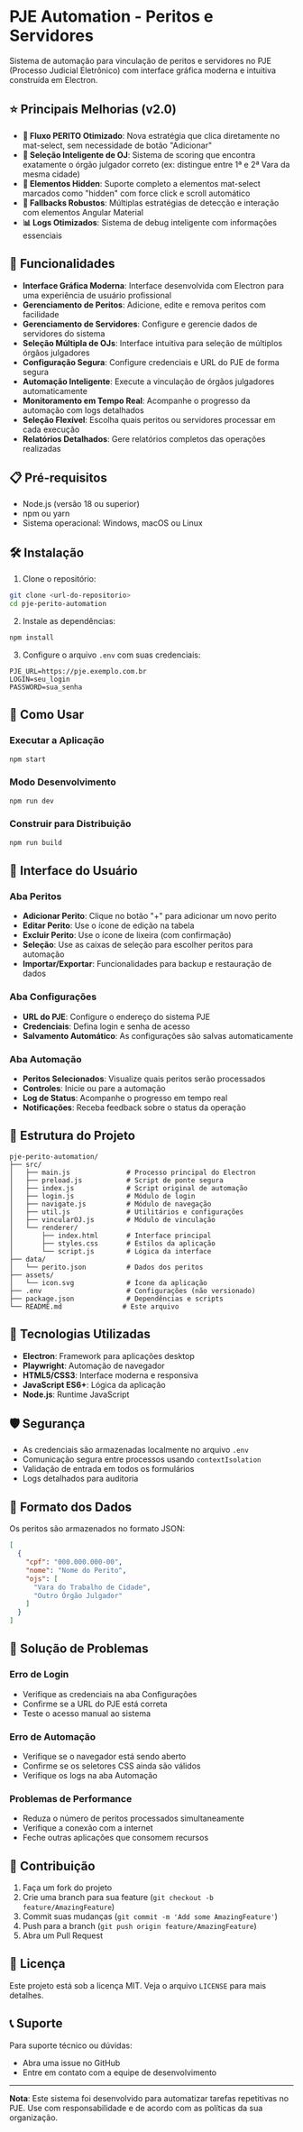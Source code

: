 # PJE Automation - Peritos e Servidores

Sistema de automação para vinculação de peritos e servidores no PJE (Processo Judicial Eletrônico) com interface gráfica moderna e intuitiva construída em Electron.

## ⭐ Principais Melhorias (v2.0)

- **🎯 Fluxo PERITO Otimizado**: Nova estratégia que clica diretamente no mat-select, sem necessidade de botão "Adicionar"
- **🧠 Seleção Inteligente de OJ**: Sistema de scoring que encontra exatamente o órgão julgador correto (ex: distingue entre 1ª e 2ª Vara da mesma cidade)
- **💪 Elementos Hidden**: Suporte completo a elementos mat-select marcados como "hidden" com force click e scroll automático
- **🔄 Fallbacks Robustos**: Múltiplas estratégias de detecção e interação com elementos Angular Material
- **📊 Logs Otimizados**: Sistema de debug inteligente com informações essenciais

## 🚀 Funcionalidades

- **Interface Gráfica Moderna**: Interface desenvolvida com Electron para uma experiência de usuário profissional
- **Gerenciamento de Peritos**: Adicione, edite e remova peritos com facilidade
- **Gerenciamento de Servidores**: Configure e gerencie dados de servidores do sistema
- **Seleção Múltipla de OJs**: Interface intuitiva para seleção de múltiplos órgãos julgadores
- **Configuração Segura**: Configure credenciais e URL do PJE de forma segura
- **Automação Inteligente**: Execute a vinculação de órgãos julgadores automaticamente
- **Monitoramento em Tempo Real**: Acompanhe o progresso da automação com logs detalhados
- **Seleção Flexível**: Escolha quais peritos ou servidores processar em cada execução
- **Relatórios Detalhados**: Gere relatórios completos das operações realizadas

## 📋 Pré-requisitos

- Node.js (versão 18 ou superior)
- npm ou yarn
- Sistema operacional: Windows, macOS ou Linux

## 🛠️ Instalação

1. Clone o repositório:
```bash
git clone <url-do-repositorio>
cd pje-perito-automation
```

2. Instale as dependências:
```bash
npm install
```

3. Configure o arquivo `.env` com suas credenciais:
```env
PJE_URL=https://pje.exemplo.com.br
LOGIN=seu_login
PASSWORD=sua_senha
```

## 🚀 Como Usar

### Executar a Aplicação

```bash
npm start
```

### Modo Desenvolvimento

```bash
npm run dev
```

### Construir para Distribuição

```bash
npm run build
```

## 📱 Interface do Usuário

### Aba Peritos
- **Adicionar Perito**: Clique no botão "+" para adicionar um novo perito
- **Editar Perito**: Use o ícone de edição na tabela
- **Excluir Perito**: Use o ícone de lixeira (com confirmação)
- **Seleção**: Use as caixas de seleção para escolher peritos para automação
- **Importar/Exportar**: Funcionalidades para backup e restauração de dados

### Aba Configurações
- **URL do PJE**: Configure o endereço do sistema PJE
- **Credenciais**: Defina login e senha de acesso
- **Salvamento Automático**: As configurações são salvas automaticamente

### Aba Automação
- **Peritos Selecionados**: Visualize quais peritos serão processados
- **Controles**: Inicie ou pare a automação
- **Log de Status**: Acompanhe o progresso em tempo real
- **Notificações**: Receba feedback sobre o status da operação

## 📁 Estrutura do Projeto

```
pje-perito-automation/
├── src/
│   ├── main.js              # Processo principal do Electron
│   ├── preload.js           # Script de ponte segura
│   ├── index.js             # Script original de automação
│   ├── login.js             # Módulo de login
│   ├── navigate.js          # Módulo de navegação
│   ├── util.js              # Utilitários e configurações
│   ├── vincularOJ.js        # Módulo de vinculação
│   └── renderer/
│       ├── index.html       # Interface principal
│       ├── styles.css       # Estilos da aplicação
│       └── script.js        # Lógica da interface
├── data/
│   └── perito.json          # Dados dos peritos
├── assets/
│   └── icon.svg             # Ícone da aplicação
├── .env                     # Configurações (não versionado)
├── package.json             # Dependências e scripts
└── README.md               # Este arquivo
```

## 🔧 Tecnologias Utilizadas

- **Electron**: Framework para aplicações desktop
- **Playwright**: Automação de navegador
- **HTML5/CSS3**: Interface moderna e responsiva
- **JavaScript ES6+**: Lógica da aplicação
- **Node.js**: Runtime JavaScript

## 🛡️ Segurança

- As credenciais são armazenadas localmente no arquivo `.env`
- Comunicação segura entre processos usando `contextIsolation`
- Validação de entrada em todos os formulários
- Logs detalhados para auditoria

## 📝 Formato dos Dados

Os peritos são armazenados no formato JSON:

```json
[
  {
    "cpf": "000.000.000-00",
    "nome": "Nome do Perito",
    "ojs": [
      "Vara do Trabalho de Cidade",
      "Outro Órgão Julgador"
    ]
  }
]
```

## 🐛 Solução de Problemas

### Erro de Login
- Verifique as credenciais na aba Configurações
- Confirme se a URL do PJE está correta
- Teste o acesso manual ao sistema

### Erro de Automação
- Verifique se o navegador está sendo aberto
- Confirme se os seletores CSS ainda são válidos
- Verifique os logs na aba Automação

### Problemas de Performance
- Reduza o número de peritos processados simultaneamente
- Verifique a conexão com a internet
- Feche outras aplicações que consomem recursos

## 🤝 Contribuição

1. Faça um fork do projeto
2. Crie uma branch para sua feature (`git checkout -b feature/AmazingFeature`)
3. Commit suas mudanças (`git commit -m 'Add some AmazingFeature'`)
4. Push para a branch (`git push origin feature/AmazingFeature`)
5. Abra um Pull Request

## 📄 Licença

Este projeto está sob a licença MIT. Veja o arquivo `LICENSE` para mais detalhes.

## 📞 Suporte

Para suporte técnico ou dúvidas:
- Abra uma issue no GitHub
- Entre em contato com a equipe de desenvolvimento

---

**Nota**: Este sistema foi desenvolvido para automatizar tarefas repetitivas no PJE. Use com responsabilidade e de acordo com as políticas da sua organização.